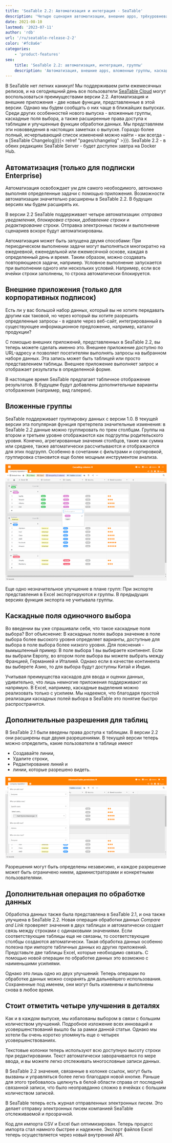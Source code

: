 ```yaml
---
title: 'SeaTable 2.2: Автоматизация и интеграция - SeaTable'
description: 'Четыре сценария автоматизации, внешние apps, трёхуровневая группировка, каскадные выборы, расширенные права, авто-связи для таблиц, сохранённые процессы, быстрый импорт, логи почты и доработки для лучших рабочих потоков.'
date: 2021-08-10
lastmod: '2023-07-11'
author: 'rdb'
url: '/ru/seatable-release-2-2'
color: '#fc8a6e'
categories:
    - 'product-features'
seo:
    title: 'SeaTable 2.2: автоматизация, интеграция, группы'
    description: 'Автоматизация, внешние apps, вложенные группы, каскадные списки, гибкие права и новые процессы — SeaTable 2.2 делает больше!'
---
```


В SeaTable нет летних каникул! Мы поддерживаем ритм ежемесячных релизов, и на сегодняшний день все пользователи [SeaTable Cloud](https://cloud.seatable.io) могут воспользоваться преимуществами версии 2.2. Автоматизация и внешние приложения - две новые функции, представленные в этой версии. Однако мы будем сообщать о них чаще в ближайших выпусках. Среди других особенностей нового выпуска - вложенные группы, каскадные поля выбора, а также расширенные права доступа к таблицам и улучшенные функции обработки данных. Мы представляем эти нововведения в настоящих заметках о выпуске. Гораздо более полный, исчерпывающий список изменений можно найти - как всегда - в [SeaTable Changelog]({{< relref "pages/changelog" >}}). SeaTable 2.2 - в обеих редакциях SeaTable Server - будет доступен завтра на Docker Hub.

## Автоматизация (только для подписки Enterprise)

Автоматизация освобождает ум для самого необходимого, автономно выполняя определенные задачи с помощью приложения. Возможности автоматизации значительно расширены в SeaTable 2.2. В будущих версиях мы будем расширять их.

В версии 2.2 SeaTable поддерживает четыре автоматизации: _отправка уведомления_, _блокировка строки_, _добавление строки_ и _редактирование_ строки. Отправка электронных писем и выполнение сценариев вскоре будут автоматизированы.

Автоматизация может быть запущена двумя способами: При периодическом выполнении задачи могут выполняться многократно на ежедневной, еженедельной или ежемесячной основе, каждая в определенный день и время. Таким образом, можно создавать повторяющиеся задачи, например. Условное выполнение запускается при выполнении одного или нескольких условий. Например, если все ячейки строки заполнены, то строка автоматически блокируется.

## Внешние приложения (только для корпоративных подписок)

Есть ли у вас большой набор данных, который вы не хотите передавать другим как таковой, но через который вы хотите разрешить определенные запросы - в идеале через веб-сайт, интегрированный в существующее информационное предложение, например, каталог продукции?

С помощью внешних приложений, представленных в SeaTable 2.2, вы теперь можете сделать именно это. Внешнее приложение доступно по URL-адресу и позволяет посетителям выполнять запросы на выбранном наборе данных. Эта запись может быть таблицей или просто представлением таблицы. Внешнее приложение выполняет запрос и отображает результаты в определенной форме.

В настоящее время SeaTable предлагает табличное отображение результатов. В будущем будут добавлены дополнительные варианты отображения (например, вид галереи).

## Вложенные группы

SeaTable поддерживает группировку данных с версии 1.0. В текущей версии эта популярная функция претерпела значительные изменения: в SeaTable 2.2 данные можно группировать по трем столбцам. Группы на втором и третьем уровне отображаются как подгруппы родительского уровня. Конечно, агрегированные значения столбцов, такие как сумма или среднее, также автоматически рассчитываются и отображаются для этих подгрупп. Особенно в сочетании с фильтрами и сортировкой, группировка становится еще более мощным инструментом анализа.

![Каскадные колонки и вложенные группы](Cascading-columns.png)

Еще одно незначительное улучшение в плане групп: При экспорте представления в Excel экспортируются и группы. В предыдущих версиях функция экспорта не учитывала группы.

## Каскадные поля одиночного выбора

Во введении вы уже спрашивали себя, что такое каскадные поля выбора? Вот объяснение: В каскадных полях выбора значение в поле выбора более высокого уровня определяет варианты, доступные для выбора в поле выбора более низкого уровня. Для пояснения - вымышленный пример: В поле выбора 1 вы выбираете континент. Если вы выбрали Европу, во втором поле выбора вы можете выбрать между Францией, Германией и Италией. Однако если в качестве континента вы выберете Азию, то для выбора будут доступны Китай и Индия.

Учитывая преимущества каскадов для ввода и оценки данных, удивительно, что лишь немногие приложения поддерживают их напрямую. В Excel, например, каскадные выделения можно реализовать только с усилием. Мы надеемся, что благодаря простой реализации каскадных полей выбора в SeaTable это понятие быстро распространится.

## Дополнительные разрешения для таблиц

В SeaTable 2.1 были введены права доступа к таблицам. В версии 2.2 они расширены еще двумя разрешениями. В текущей версии теперь можно определить, какие пользователи в таблице имеют

- Создавайте линии,
- Удалите строки,
- Редактирование линий и
- линии, которые разрешено видеть.

![Расширенные права доступа к таблицам](Advanced-table-permissions.png)

Разрешения могут быть определены независимо, и каждое разрешение может быть ограничено никем, администраторами и конкретными пользователями.

## Дополнительная операция по обработке данных

Обработка данных также была представлена в SeaTable 2.1, и она также улучшена в SeaTable 2.2. Новая операция обработки данных _Compare and Link_ проверяет значения в двух таблицах и автоматически создает связь между строками с одинаковыми значениями. Если соответствующие таблицы еще не связаны, то соответствующие столбцы создаются автоматически. Такая обработка данных особенно полезна при импорте табличных данных из других приложений. Представьте две таблицы Excel, которые необходимо связать. С помощью новой операции по обработке данных это возможно с наименьшими усилиями.

Однако это лишь одно из двух улучшений: Теперь операции по обработке данных можно сохранять для дальнейшего использования. Сохраненные под именем, они могут быть изменены и выполнены снова в любое время.

## Стоит отметить четыре улучшения в деталях

Как и в каждом выпуске, мы избалованы выбором в связи с большим количеством улучшений. Подробное изложение всех инноваций и усовершенствований вышло бы за рамки данной статьи. Однако мы хотели бы очень коротко упомянуть еще о четырех усовершенствованиях.

Текстовые колонки теперь используют всю доступную высоту строки при редактировании. Текст автоматически заворачивается по мере ввода, и вы можете легко отслеживать многословные записи данных.

В SeaTable 2.2 значения, связанные в колонке ссылок, могут быть вызваны и управляться более легко благодаря новой кнопке. Раньше для этого требовалось щелкнуть в белой области справа от последней связанной записи, что было неоправданно сложно в ячейках с большим количеством записей.

В SeaTable теперь есть журнал отправленных электронных писем. Это делает отправку электронных писем компанией SeaTable отслеживаемой и прозрачной.

Код для импорта CSV и Excel был оптимизирован. Теперь процесс импорта стал намного быстрее и надежнее. Экспорт файлов Excel теперь осуществляется через новый внутренний API.
